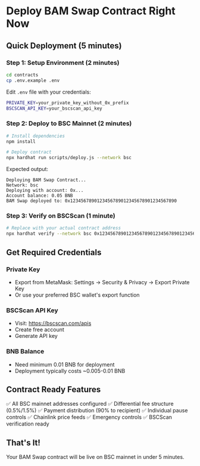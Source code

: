 # Deploy BAM Swap Contract Right Now

## Quick Deployment (5 minutes)

### Step 1: Setup Environment (2 minutes)
```bash
cd contracts
cp .env.example .env
```

Edit `.env` file with your credentials:
```bash
PRIVATE_KEY=your_private_key_without_0x_prefix
BSCSCAN_API_KEY=your_bscscan_api_key
```

### Step 2: Deploy to BSC Mainnet (2 minutes)
```bash
# Install dependencies
npm install

# Deploy contract
npx hardhat run scripts/deploy.js --network bsc
```

Expected output:
```
Deploying BAM Swap Contract...
Network: bsc
Deploying with account: 0x...
Account balance: 0.05 BNB
BAM Swap deployed to: 0x1234567890123456789012345678901234567890
```

### Step 3: Verify on BSCScan (1 minute)
```bash
# Replace with your actual contract address
npx hardhat verify --network bsc 0x1234567890123456789012345678901234567890
```

## Get Required Credentials

### Private Key
- Export from MetaMask: Settings → Security & Privacy → Export Private Key
- Or use your preferred BSC wallet's export function

### BSCScan API Key
- Visit: https://bscscan.com/apis
- Create free account
- Generate API key

### BNB Balance
- Need minimum 0.01 BNB for deployment
- Deployment typically costs ~0.005-0.01 BNB

## Contract Ready Features

✅ All BSC mainnet addresses configured
✅ Differential fee structure (0.5%/1.5%)
✅ Payment distribution (90% to recipient)
✅ Individual pause controls
✅ Chainlink price feeds
✅ Emergency controls
✅ BSCScan verification ready

## That's It!

Your BAM Swap contract will be live on BSC mainnet in under 5 minutes.